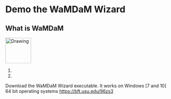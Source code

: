 # Demo the WaMDaM Wizard

## What is WaMDaM

<img src="https://github.com/amabdallah/Tests/blob/master/WaMDaM_workflow.jpg" alt="Drawing" style="width: 80px;"/>  

1. 

2. 


Download the WaMDaM Wizard executable. It works on Windows [7 and 10] 64 bit operating systems 
https://bft.usu.edu/96zs3



